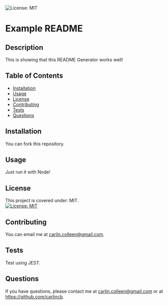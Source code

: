 ![License: MIT](https://img.shields.io/badge/License-MIT-yellow.svg)
  
  # Example README

  ## Description

  This is showing that this README Generator works well!

  ## Table of Contents
  - [Installation](#installation)
  - [Usage](#usage)
  - [License](#license)
  - [Contributing](#contributing)
  - [Tests](#tests)
  - [Questions](#questions)

  ## Installation

  You can fork this repository.

  ## Usage

  Just run it with Node!

  ## License

  This project is covered under: MIT.<br />[![License: MIT](https://img.shields.io/badge/License-MIT-yellow.svg)](https://opensource.org/licenses/MIT)

  ## Contributing

  You can email me at carlin.colleen@gmail.com.

  ## Tests

  Test using JEST.

  ## Questions

  If you have questions, please contact me at carlin.colleen@gmail.com  or at https://github.com/carlincb.